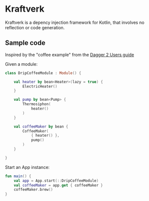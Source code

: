 Kraftverk
===========================

Kraftverk is a depency injection framework for Kotlin, that involves no reflection or code generation.

Sample code
---------
Inspired by the "coffee example" from the [Dagger 2 Users guide](https://dagger.dev/users-guide.html)

Given a module:
```kotlin
class DripCoffeeModule : Module() {

    val heater by bean<Heater>(lazy = true) {
        ElectricHeater()
    }

    val pump by bean<Pump> {
        Thermosiphon(
            heater()
        )
    }

    val coffeeMaker by bean {
        CoffeeMaker(
            { heater() },
            pump()
        )
    }

}
```
Start an App instance:
```kotlin
fun main() {
    val app = App.start(::DripCoffeeModule)
    val coffeeMaker = app.get { coffeeMaker }
    coffeeMaker.brew()
}
```



